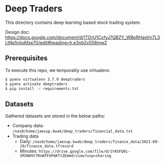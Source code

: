 # Deep Traders

This directory contains deep learning based stock trading system.

Design doc: https://docs.google.com/document/d/1TDrU1CxfyJ7QBZY_WBpRHaeVn7L3LtNp1viIoAfse70/edit#heading=h.e3nb2v558mw2

## Prerequisites

To execute this repo, we temporalily use virtualenv.

```bash
$ pyenv virtualenv 3.7.9 deeptraders
$ pyenv activate deeptraders
$ pip install -r requirements.txt
```
## Datasets

Gathered datasets are stored in the below paths:

* Company data: `/nas0/home/jaesup.kwak/deep_traders/financial_data.txt`
* Trading data
    * Daily: `/nas0/home/jaesup.kwak/deep_traders/finance_data/2021-09-29/finance_data.tfrecord`
    * Minutes: `https://drive.google.com/file/d/1Y4SFQ9i-5M3NH5Y7RnWfFUPmKTtZEmmd/view?usp=sharing`
